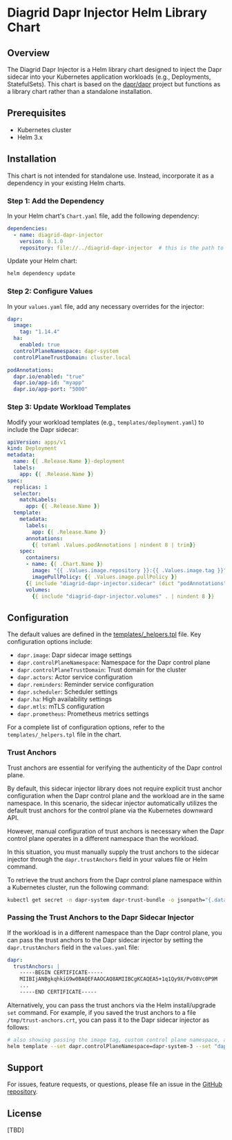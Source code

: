 # Diagrid Dapr Injector Helm Library Chart

## Overview

The Diagrid Dapr Injector is a Helm library chart designed to inject the Dapr sidecar into your Kubernetes application workloads (e.g., Deployments, StatefulSets). This chart is based on the [dapr/dapr](https://github.com/dapr/dapr) project but functions as a library chart rather than a standalone installation.

## Prerequisites

- Kubernetes cluster
- Helm 3.x

## Installation

This chart is not intended for standalone use. Instead, incorporate it as a dependency in your existing Helm charts.

### Step 1: Add the Dependency

In your Helm chart's `Chart.yaml` file, add the following dependency:

```yaml
dependencies:
  - name: diagrid-dapr-injector
    version: 0.1.0
    repository: file://../diagrid-dapr-injector  # this is the path to the local chart on your filesystem or a remote chart repository
```

Update your Helm chart:

```bash
helm dependency update
```

### Step 2: Configure Values

In your `values.yaml` file, add any necessary overrides for the injector:

```yaml
dapr:  
  image: 
    tag: "1.14.4"
  ha:
    enabled: true
  controlPlaneNamespace: dapr-system
  controlPlaneTrustDomain: cluster.local

podAnnotations:
  dapr.io/enabled: "true"
  dapr.io/app-id: "myapp"
  dapr.io/app-port: "5000"
```

### Step 3: Update Workload Templates

Modify your workload templates (e.g., `templates/deployment.yaml`) to include the Dapr sidecar:

```yaml
apiVersion: apps/v1
kind: Deployment
metadata:
  name: {{ .Release.Name }}-deployment
  labels:
    app: {{ .Release.Name }}
spec:
  replicas: 1
  selector:
    matchLabels:
      app: {{ .Release.Name }}
  template:
    metadata:
      labels:
        app: {{ .Release.Name }}
      annotations:
        {{ toYaml .Values.podAnnotations | nindent 8 | trim}}
    spec:
      containers:
      - name: {{ .Chart.Name }}
        image: "{{ .Values.image.repository }}:{{ .Values.image.tag }}"
        imagePullPolicy: {{ .Values.image.pullPolicy }}
      {{ include "diagrid-dapr-injector.sidecar" (dict "podAnnotations" .Values.podAnnotations "helmCtx" .) | nindent 6 }}
      volumes:
        {{ include "diagrid-dapr-injector.volumes" . | nindent 8 }}  
```

## Configuration

The default values are defined in the [templates/_helpers.tpl](diagrid-dapr-injector/templates/_helpers.tpl) file. Key configuration options include:

- `dapr.image`: Dapr sidecar image settings
- `dapr.controlPlaneNamespace`: Namespace for the Dapr control plane
- `dapr.controlPlaneTrustDomain`: Trust domain for the cluster
- `dapr.actors`: Actor service configuration
- `dapr.reminders`: Reminder service configuration
- `dapr.scheduler`: Scheduler settings
- `dapr.ha`: High availability settings
- `dapr.mtls`: mTLS configuration
- `dapr.prometheus`: Prometheus metrics settings

For a complete list of configuration options, refer to the `templates/_helpers.tpl` file in the chart.

### Trust Anchors

Trust anchors are essential for verifying the authenticity of the Dapr control plane.

By default, this sidecar injector library does not require explicit trust anchor configuration when the Dapr control plane and the workload are in the same namespace. In this scenario, the sidecar injector automatically utilizes the default trust anchors for the control plane via the Kubernetes downward API.

However, manual configuration of trust anchors is necessary when the Dapr control plane operates in a different namespace than the workload.

In this situation, you must manually supply the trust anchors to the sidecar injector through the `dapr.trustAnchors` field in your values file or Helm command.

To retrieve the trust anchors from the Dapr control plane namespace within a Kubernetes cluster, run the following command:

```bash
kubectl get secret -n dapr-system dapr-trust-bundle -o jsonpath="{.data['ca\.crt']}" | base64 -d | tee /tmp/trust-anchors.crt
```

### Passing the Trust Anchors to the Dapr Sidecar Injector

If the workload is in a different namespace than the Dapr control plane, you can pass the trust anchors to the Dapr sidecar injector by setting the `dapr.trustAnchors` field in the `values.yaml` file:


```yaml
dapr:
  trustAnchors: |
    -----BEGIN CERTIFICATE-----
    MIIBIjANBgkqhkiG9w0BAQEFAAOCAQ8AMIIBCgKCAQEA5+1q1Qy9X/PvO8Vc0P9M
    ...
    -----END CERTIFICATE-----
```

Alternatively, you can pass the trust anchors via the Helm install/upgrade `set` command. For example, if you saved the trust anchors to a file `/tmp/trust-anchors.crt`, you can pass it to the Dapr sidecar injector as follows:

```bash
# also showing passing the image tag, custom control plane namespace, and the trust anchors from a file
helm template --set dapr.controlPlaneNamespace=dapr-system-3 --set "dapr.image.tag=1.14.4" --set-file dapr.trustAnchors=/tmp/trust-anchors.crt -n dapr-system-3 deploy-sample 
```

## Support

For issues, feature requests, or questions, please file an issue in the [GitHub repository](https://github.com/diagridio/diagrid-dapr-injector).

## License

[TBD]